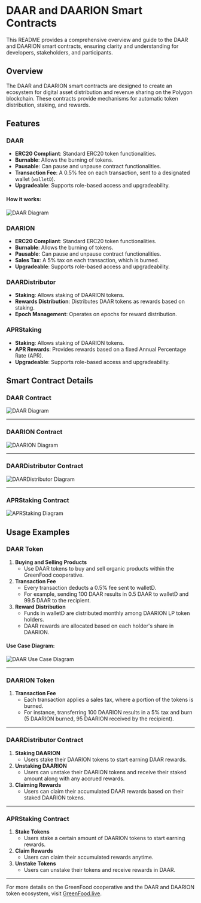 # DAAR and DAARION Smart Contracts
This README provides a comprehensive overview and guide to the DAAR and DAARION smart contracts, ensuring clarity and understanding for developers, stakeholders, and participants.

## Overview

The DAAR and DAARION smart contracts are designed to create an ecosystem for digital asset distribution and revenue sharing on the Polygon blockchain. These contracts provide mechanisms for automatic token distribution, staking, and rewards.

## Features

### DAAR
- **ERC20 Compliant**: Standard ERC20 token functionalities.
- **Burnable**: Allows the burning of tokens.
- **Pausable**: Can pause and unpause contract functionalities.
- **Transaction Fee**: A 0.5% fee on each transaction, sent to a designated wallet (`walletD`).
- **Upgradeable**: Supports role-based access and upgradeability.
#### How it works:

![DAAR Diagram](https://raw.githubusercontent.com/connectplatform/daarion/main/diagrams/DAAR-concept.en-US.svg)

### DAARION
- **ERC20 Compliant**: Standard ERC20 token functionalities.
- **Burnable**: Allows the burning of tokens.
- **Pausable**: Can pause and unpause contract functionalities.
- **Sales Tax**: A 5% tax on each transaction, which is burned.
- **Upgradeable**: Supports role-based access and upgradeability.

### DAARDistributor
- **Staking**: Allows staking of DAARION tokens.
- **Rewards Distribution**: Distributes DAAR tokens as rewards based on staking.
- **Epoch Management**: Operates on epochs for reward distribution.

### APRStaking
- **Staking**: Allows staking of DAARION tokens.
- **APR Rewards**: Provides rewards based on a fixed Annual Percentage Rate (APR).
- **Upgradeable**: Supports role-based access and upgradeability.

## Smart Contract Details

### DAAR Contract

![DAAR Diagram](https://raw.githubusercontent.com/connectplatform/daarion/main/diagrams/DAAR-flow.en-US.svg)

---

### DAARION Contract

![DAARION Diagram](https://raw.githubusercontent.com/connectplatform/daarion/main/diagrams/DAARION-flow.en-US.svg)

---
### DAARDistributor Contract

![DAARDistributor Diagram](https://raw.githubusercontent.com/connectplatform/daarion/main/diagrams/DAARDistributor-flow.en-US.svg)

---
### APRStaking Contract

![APRStaking Diagram](https://raw.githubusercontent.com/connectplatform/daarion/main/diagrams/APRStaking-flow.en-US.svg)

## Usage Examples

### DAAR Token

1. **Buying and Selling Products**
   - Use DAAR tokens to buy and sell organic products within the GreenFood cooperative.
2. **Transaction Fee**
   - Every transaction deducts a 0.5% fee sent to walletD.
   - For example, sending 100 DAAR results in 0.5 DAAR to walletD and 99.5 DAAR to the recipient.
3. **Reward Distribution**
   - Funds in walletD are distributed monthly among DAARION LP token holders.
   - DAAR rewards are allocated based on each holder's share in DAARION.
#### Use Case Diagram:

![DAAR Use Case Diagram](https://raw.githubusercontent.com/connectplatform/daarion/main/diagrams/DAAR-use-case.en-US.svg)

---

### DAARION Token

1. **Transaction Fee**
   - Each transaction applies a sales tax, where a portion of the tokens is burned.
   - For instance, transferring 100 DAARION results in a 5% tax and burn (5 DAARION burned, 95 DAARION received by the recipient).

---

### DAARDistributor Contract

1. **Staking DAARION**
   - Users stake their DAARION tokens to start earning DAAR rewards.
2. **Unstaking DAARION**
   - Users can unstake their DAARION tokens and receive their staked amount along with any accrued rewards.
3. **Claiming Rewards**
   - Users can claim their accumulated DAAR rewards based on their staked DAARION tokens.

---

### APRStaking Contract

1. **Stake Tokens**
   - Users stake a certain amount of DAARION tokens to start earning rewards.
2. **Claim Rewards**
   - Users can claim their accumulated rewards anytime.
3. **Unstake Tokens**
   - Users can unstake their tokens and receive rewards in DAAR.


---

For more details on the GreenFood cooperative and the DAAR and DAARION token ecosystem, visit [GreenFood.live](https://greenfood.live).
